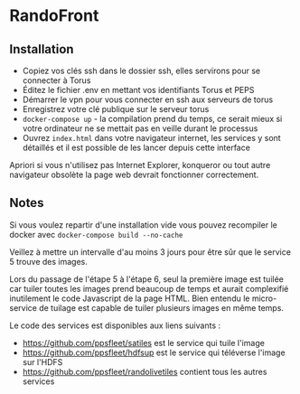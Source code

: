 # RandoFront

## Installation
- Copiez vos clés ssh dans le dossier ssh, elles servirons pour se connecter à Torus
- Éditez le fichier .env en mettant vos identifiants Torus et PEPS
- Démarrer le vpn pour vous connecter en ssh aux serveurs de torus
- Enregistrez votre clé publique sur le serveur torus
- `docker-compose up` - la compilation prend du temps, ce serait mieux si votre ordinateur ne se mettait pas en veille durant le processus
- Ouvrez `index.html` dans votre navigateur internet, les services y sont détaillés et il est possible de les lancer depuis cette interface

Apriori si vous n'utilisez pas Internet Explorer, konqueror ou tout autre navigateur obsolète la page web devrait fonctionner correctement.

## Notes

Si vous voulez repartir d'une installation vide vous pouvez recompiler le docker avec `docker-compose build --no-cache`

Veillez à mettre un intervalle d'au moins 3 jours pour être sûr que le service 5 trouve des images.

Lors du passage de l'étape 5 à l'étape 6, seul la première image est tuilée car tuiler toutes les images prend beaucoup de temps et aurait complexifié inutilement le code Javascript de la page HTML. Bien entendu le micro-service de tuilage est capable de tuiler plusieurs images en même temps.

Le code des services est disponibles aux liens suivants :
- https://github.com/ppsfleet/satiles est le service qui tuile l'image
- https://github.com/ppsfleet/hdfsup est le service qui téléverse l'image sur l'HDFS
- https://github.com/ppsfleet/randolivetiles contient tous les autres services
